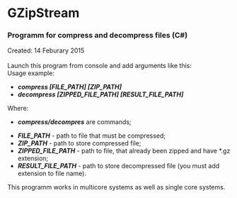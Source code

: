 # GZipStream
### Programm for compress and decompress files (C#)
Created: 14 Feburary 2015
<br><br>
Launch this program from console and add arguments like this:
<br>
Usage example:
* <b><i>compress [FILE_PATH] [ZIP_PATH]</b></i>
* <b><i>decompress [ZIPPED_FILE_PATH] [RESULT_FILE_PATH]</b></i>


Where: <ul> <li> <b><i>compress/decompres</b></i> are commands; </li>
  <li> <b><i>FILE_PATH</b></i> - path to file that must be compressed;</li>
  <li> <b><i>ZIP_PATH</b></i> - path to store compressed file; </li>
  <li> <b><i>ZIPPED_FILE_PATH</b></i> - path to file, that already been zipped and have *.gz extension; </li>
  <li> <b><i>RESULT_FILE_PATH</b></i> - path to store decompressed file (you must add extension to file name).  </li>
</ul>

This programm works in multicore systems as well as single core systems.
